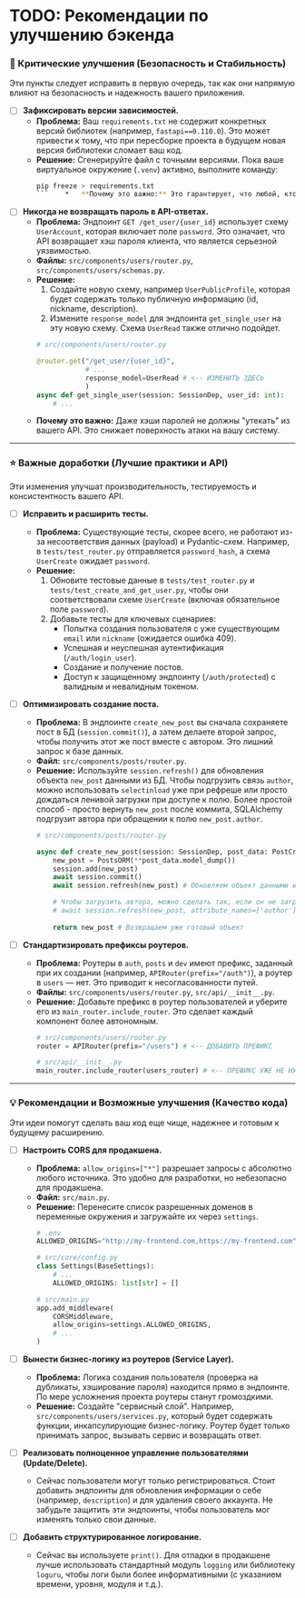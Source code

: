 # TODO: Рекомендации по улучшению бэкенда

### 🚨 Критические улучшения (Безопасность и Стабильность)

Эти пункты следует исправить в первую очередь, так как они напрямую влияют на безопасность и надежность вашего приложения.

*   [ ] **Зафиксировать версии зависимостей.**
    *   **Проблема:** Ваш `requirements.txt` не содержит конкретных версий библиотек (например, `fastapi==0.110.0`). Это может привести к тому, что при пересборке проекта в будущем новая версия библиотеки сломает ваш код.
    *   **Решение:** Сгенерируйте файл с точными версиями. Пока ваше виртуальное окружение (`.venv`) активно, выполните команду:
        ```bash
        pip freeze > requirements.txt
        ```    *   **Почему это важно:** Это гарантирует, что любой, кто запускает ваш проект, будет использовать те же версии зависимостей, что и вы, обеспечивая стабильность и воспроизводимость.

*   [ ] **Никогда не возвращать пароль в API-ответах.**
    *   **Проблема:** Эндпоинт `GET /get_user/{user_id}` использует схему `UserAccount`, которая включает поле `password`. Это означает, что API возвращает хэш пароля клиента, что является серьезной уязвимостью.
    *   **Файлы:** `src/components/users/router.py`, `src/components/users/schemas.py`.
    *   **Решение:**
        1.  Создайте новую схему, например `UserPublicProfile`, которая будет содержать только публичную информацию (id, nickname, description).
        2.  Измените `response_model` для эндпоинта `get_single_user` на эту новую схему. Схема `UserRead` также отлично подойдет.
        ```python
        # src/components/users/router.py

        @router.get("/get_user/{user_id}",
                    # ...
                    response_model=UserRead # <-- ИЗМЕНИТЬ ЗДЕСЬ
                    )
        async def get_single_user(session: SessionDep, user_id: int):
            # ...
        ```
    *   **Почему это важно:** Даже хэши паролей не должны "утекать" из вашего API. Это снижает поверхность атаки на вашу систему.

---

### ⭐ Важные доработки (Лучшие практики и API)

Эти изменения улучшат производительность, тестируемость и консистентность вашего API.

*   [ ] **Исправить и расширить тесты.**
    *   **Проблема:** Существующие тесты, скорее всего, не работают из-за несоответствия данных (payload) и Pydantic-схем. Например, в `tests/test_router.py` отправляется `password_hash`, а схема `UserCreate` ожидает `password`.
    *   **Решение:**
        1.  Обновите тестовые данные в `tests/test_router.py` и `tests/test_create_and_get_user.py`, чтобы они соответствовали схеме `UserCreate` (включая обязательное поле `password`).
        2.  Добавьте тесты для ключевых сценариев:
            *   Попытка создания пользователя с уже существующим `email` или `nickname` (ожидается ошибка 409).
            *   Успешная и неуспешная аутентификация (`/auth/login_user`).
            *   Создание и получение постов.
            *   Доступ к защищенному эндпоинту (`/auth/protected`) с валидным и невалидным токеном.

*   [ ] **Оптимизировать создание поста.**
    *   **Проблема:** В эндпоинте `create_new_post` вы сначала сохраняете пост в БД (`session.commit()`), а затем делаете второй запрос, чтобы получить этот же пост вместе с автором. Это лишний запрос к базе данных.
    *   **Файл:** `src/components/posts/router.py`.
    *   **Решение:** Используйте `session.refresh()` для обновления объекта `new_post` данными из БД. Чтобы подгрузить связь `author`, можно использовать `selectinload` уже при рефреше или просто дождаться ленивой загрузки при доступе к полю. Более простой способ - просто вернуть `new_post` после коммита, SQLAlchemy подгрузит автора при обращении к полю `new_post.author`.
        ```python
        # src/components/posts/router.py

        async def create_new_post(session: SessionDep, post_data: PostCreate):
            new_post = PostsORM(**post_data.model_dump())
            session.add(new_post)
            await session.commit()
            await session.refresh(new_post) # Обновляем объект данными из БД

            # Чтобы загрузить автора, можно сделать так, если он не загружается автоматически:
            # await session.refresh(new_post, attribute_names=['author'])
            
            return new_post # Возвращаем уже готовый объект
        ```

*   [ ] **Стандартизировать префиксы роутеров.**
    *   **Проблема:** Роутеры в `auth`, `posts` и `dev` имеют префикс, заданный при их создании (например, `APIRouter(prefix="/auth")`), а роутер в `users` — нет. Это приводит к несогласованности путей.
    *   **Файлы:** `src/components/users/router.py`, `src/api/__init__.py`.
    *   **Решение:** Добавьте префикс в роутер пользователей и уберите его из `main_router.include_router`. Это сделает каждый компонент более автономным.
        ```python
        # src/components/users/router.py
        router = APIRouter(prefix="/users") # <-- ДОБАВИТЬ ПРЕФИКС

        # src/api/__init__.py
        main_router.include_router(users_router) # <-- ПРЕФИКС УЖЕ НЕ НУЖЕН ЗДЕСЬ
        ```

---

### 💡 Рекомендации и Возможные улучшения (Качество кода)

Эти идеи помогут сделать ваш код еще чище, надежнее и готовым к будущему расширению.

*   [ ] **Настроить CORS для продакшена.**
    *   **Проблема:** `allow_origins=["*"]` разрешает запросы с абсолютно любого источника. Это удобно для разработки, но небезопасно для продакшена.
    *   **Файл:** `src/main.py`.
    *   **Решение:** Перенесите список разрешенных доменов в переменные окружения и загружайте их через `settings`.
        ```python
        # .env
        ALLOWED_ORIGINS="http://my-frontend.com,https://my-frontend.com"

        # src/core/config.py
        class Settings(BaseSettings):
            # ...
            ALLOWED_ORIGINS: list[str] = []

        # src/main.py
        app.add_middleware(
            CORSMiddleware,
            allow_origins=settings.ALLOWED_ORIGINS,
            # ...
        )
        ```

*   [ ] **Вынести бизнес-логику из роутеров (Service Layer).**
    *   **Проблема:** Логика создания пользователя (проверка на дубликаты, хэширование пароля) находится прямо в эндпоинте. По мере усложнения проекта роутеры станут громоздкими.
    *   **Решение:** Создайте "сервисный слой". Например, `src/components/users/services.py`, который будет содержать функции, инкапсулирующие бизнес-логику. Роутер будет только принимать запрос, вызывать сервис и возвращать ответ.

*   [ ] **Реализовать полноценное управление пользователями (Update/Delete).**
    *   Сейчас пользователи могут только регистрироваться. Стоит добавить эндпоинты для обновления информации о себе (например, `description`) и для удаления своего аккаунта. Не забудьте защитить эти эндпоинты, чтобы пользователь мог изменять только свои данные.

*   [ ] **Добавить структурированное логирование.**
    *   Сейчас вы используете `print()`. Для отладки в продакшене лучше использовать стандартный модуль `logging` или библиотеку `loguru`, чтобы логи были более информативными (с указанием времени, уровня, модуля и т.д.).